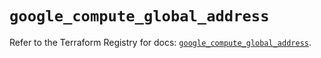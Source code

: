 # `google_compute_global_address`

Refer to the Terraform Registry for docs: [`google_compute_global_address`](https://registry.terraform.io/providers/hashicorp/google/5.13.0/docs/resources/compute_global_address).
